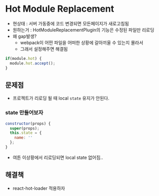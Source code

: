 # Hot Module Replacement

- 현상태 : 서버 가동중에 코드 변경되면 모든페이지가 새로고침됨
- 원하는거 : HotModuleReplacementPlugin의 기능은 수정된 파일만 리로딩
- 왜 gap발생?
  + webpack이 어떤 파일을 어떠한 상황에 갈아끼울 수 있는지 몰라서
  + 그래서 설정해주면 해결됨

```javascript
if(module.hot) {
  module.hot.accept();
}
```

## 문제점
- 프로젝트가 리로딩 될 때 local `state` 유지가 안된다.

### state 만들어보자
```javascript
constructor(props) {
  super(props);
  this.state = {
    name: ''
  };
}
```
- 여튼 이상황에서 리로딩되면 local state 없어짐..

## 해결책
- react-hot-loader 적용하자
